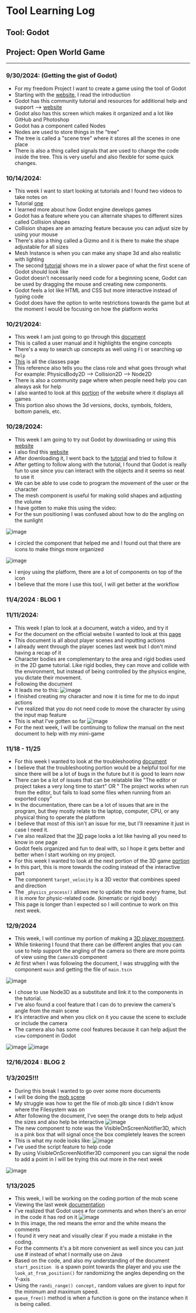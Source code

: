 # Tool Learning Log

## Tool: **Godot**

## Project: **Open World Game**

---

### 9/30/2024: (Getting the gist of Godot)
* For my freedom Project I want to create a game using the tool of Godot
* Starting with the [website](https://docs.godotengine.org/en/stable/getting_started/introduction/introduction_to_godot.html), I read the introduction
* Godot has this community tutorial and resources for additional help and support --> [website](https://docs.godotengine.org/en/stable/community/tutorials.html#doc-community-tutorials)
* Godot also has this screen which makes it organized and a lot like GitHub and Photoshop
* Godot has a component called Nodes
* Nodes are used to store things in the "tree"
* The tree is called a "scene tree" where it stores all the scenes in one place
* There is also a thing called signals that are used to change the code inside the tree. This is very useful and also flexible for some quick changes.

### 10/14/2024:
* This week I want to start looking at tutorials and I found two videos to take notes on
* Tutorial [one](https://www.youtube.com/watch?v=QKgTZWbwD1U&t=10s)
* I learned more about how Godot engine develops games
* Godot has a feature where you can alternate shapes to different sizes called Collision shapes
* Collision shapes are an amazing feature because you can adjust size by using your mouse
* There's also a thing called a Gizmo and it is there to make the shape adjustable for all sizes
* Mesh Instance is when you can make any shape 3d and also realistic with lighting
* The second [tutorial](https://www.youtube.com/watch?v=ntYjl_obUDo&list=PL9FzW-m48fn1iR6WL4mjXtGi8P4TaPIAp) shows me in a slower pace of what the first scene of Godot should look like
* Godot doesn't necessarily need code for a beginning scene, Godot can be used by dragging the mouse and creating new components.
* Godot feels a lot like HTML and CSS but more interactive instead of typing code
* Godot does have the option to write restrictions towards the game but at the moment I would be focusing on how the platform works

### 10/21/2024:
* This week I am just going to go through this [document](https://docs.godotengine.org/en/stable/getting_started/introduction/learning_new_features.html)
* This is called a user manual and it highlights the engine concepts
* There's a way to search up concepts as well using `F1` or searching up `Help`
* [This](https://docs.godotengine.org/en/stable/classes/index.html#doc-class-reference) is all the classes page
* This reference also tells you the class role and what goes through what  
For example: PhysicsBody2D --> Collision2D --> Node2D 
* There is also a community page where when people need help you can always ask for help
* I also wanted to look at this [portion](https://docs.godotengine.org/en/stable/getting_started/introduction/first_look_at_the_editor.html) of the website where it displays all games
* This portion also shows the 3d versions, docks, symbols, folders, bottom panels, etc. 

### 10/28/2024:
* This week I am going to try out Godot by downloading or using this [website](https://godotengine.org/download/windows/)
* I also find this [website](https://docs.godotengine.org/en/stable/getting_started/first_3d_game/index.html)
* After downloading it, I went back to the [tutorial](https://www.youtube.com/watch?v=QKgTZWbwD1U&t=10s) and tried to follow it
* After getting to follow along with the tutorial, I found that Godot is really fun to use since you can interact with the objects and it seems so neat to use it
* We can be able to use code to program the movement of the user or the character
* The mesh component is useful for making solid shapes and adjusting the volume
* I have gotten to make this using the video:
* For the sun positioning I was confused about how to do the angling on the sunlight

![image](https://github.com/shellyw8542/apcsa-freedom-project/blob/main/Screenshot%202024-10-27%20182159.png)

* I circled the component that helped me and I found out that there are icons to make things more organized

![image](https://github.com/shellyw8542/apcsa-freedom-project/blob/main/Screenshot%202024-10-27%20182845.png)

* I enjoy using the platform, there are a lot of components on top of the icon
* I believe that the more I use this tool, I will get better at the workflow

### 11/4/2024 : BLOG 1

### 11/11/2024: 
* This week I plan to look at a document, watch a video, and try it
* For the document on the official website I wanted to look at this [page](https://docs.godotengine.org/en/stable/getting_started/first_3d_game/02.player_input.html)
* This document is all about player scenes and inputting actions
* I already went through the player scenes last week but I don't mind having a recap of it
* Character bodies are complementary to the area and rigid bodies used in the 2D game tutorial. Like rigid bodies, they can move and collide with the environment, but instead of being controlled by the physics engine, you dictate their movement.
* Following the document
* It leads me to this:
![image](https://github.com/shellyw8542/apcsa-freedom-project/blob/main/Sphere.png)
* I finished creating my character and now it is time for me to do input actions
* I've realized that you do not need code to move the character by using the input map feature
* This is what I've gotten so far
![image](https://github.com/shellyw8542/apcsa-freedom-project/blob/main/Godot_Input_Map.png)
* For the next week, I will be continuing to follow the manual on the next document to help with my mini-game

### 11/18 - 11/25
* For this week I wanted to look at the troubleshooting [document](https://docs.godotengine.org/en/stable/tutorials/troubleshooting.html)
* I believe that the troubleshooting portion would be a helpful tool for me since there will be a lot of bugs in the future but it is good to learn now
* There can be a lot of issues that can be relatable like "The editor or project takes a very long time to start" OR " The project works when run from the editor, but fails to load some files when running from an exported copy"
* In the documentation, there can be a lot of issues that are in the program, but they mostly relate to the laptop, computer, CPU, or any physical thing to operate the platform
* I believe that most of this isn't an issue for me, but I'll reexamine it just in case I need it.
* I've also realized that the [3D](https://docs.godotengine.org/en/stable/tutorials/3d/index.html) page looks a lot like having all you need to know in one page
* Godot feels organized and fun to deal with, so I hope it gets better and better when I start working on my project. 
* For this week I wanted to look at the next portion of the 3D game [portion](https://docs.godotengine.org/en/stable/getting_started/first_3d_game/03.player_movement_code.html)
* In this part, this is more towards the coding instead of the interactive part
* The component `target_velocity` is a 3D vector that combines speed and direction
* The `_physics_process()` allows me to update the node every frame, but it is more for physic-related code. (kinematic or rigid body)
* This page is longer than I expected so I will continue to work on this next week.

### 12/9/2024
* This week, I will continue my portion of making a [3D player movement](https://docs.godotengine.org/en/stable/getting_started/first_3D_game/03.player_movement_code.html).
* While tinkering I found that there can be different angles that you can use to help support the angling of the camera so there are more points of view using the `Camera3D` component
* At first when I was following the document, I was struggling with the component `main` and getting the file of `main.tscn`
  
![image](https://github.com/shellyw8542/apcsa-freedom-project/blob/main/Screenshot%202024-12-08%20233834.png)
* I chose to use Node3D as a substitute and link it to the components in the tutorial.
* I've also found a cool feature that I can do to preview the camera's angle from the main scene
* It's interactive and when you click on it you cause the scene to exclude or include the camera
* The camera also has some cool features because it can help adjust the `view` component in Godot

![image](https://github.com/shellyw8542/apcsa-freedom-project/blob/main/Screenshot%202024-12-08%20234120.png)
![image](https://github.com/shellyw8542/apcsa-freedom-project/blob/main/Screenshot%202024-12-08%20234154.png)
### 12/16/2024 : BLOG 2

### 1/3/2025!!!
* During this break I wanted to go over some more documents
* I will be doing the [mob scene](https://docs.godotengine.org/en/stable/getting_started/first_3d_game/04.mob_scene.html)
* My struggle was how to get the file of mob.glb since I didn't know where the Filesystem was on
* After following the document, I've seen the orange dots to help adjust the sizes and also help be interactive
![image](https://github.com/shellyw8542/apcsa-freedom-project/blob/main/Screenshot%202025-01-02%20002353.png)
* The new component to note was the VisibleOnScreenNotifier3D, which is a pink box that will signal once the box completely leaves the screen
* This is what my node looks like:
![image](https://github.com/shellyw8542/apcsa-freedom-project/blob/main/Screenshot%202025-01-02%20002541.png)
* I've used the script feature to help code
* By using VisibleOnScreenNotifier3D component you can signal the node to add a point in I will be trying this out more in the next week

![image](https://github.com/shellyw8542/apcsa-freedom-project/blob/main/Screenshot%202025-01-02%20003535.png)

### 1/13/2025
* This week, I will be working on the coding portion of the mob scene
* Viewing the last week [documentation](https://docs.godotengine.org/en/stable/getting_started/first_3d_game/04.mob_scene.html)
* I've realized that Godot uses `#` for comments and when there's an error in the code it has red on it
![image](https://github.com/shellyw8542/apcsa-freedom-project/blob/main/Screenshot%202025-01-12%20213714.png)
* In this image, the red means the error and the white means the comments
* I found it very neat and visually clear if you made a mistake in the coding.
* For the comments it's a bit more convenient as well since you can just use # instead of what I normally use on Java
* Based on the code, and also my understanding of the document `start_position ` is a spawn point towards the player and you use the `look_at_from_position()` for randomizing the angles depending on the Y-axis
* Using the `randi_range() concept,` random values are given to input for the minimum and maximum speed.
* `queue_free()` method is when a function is gone on the instance when it is being called. 


<!-- 
* Links you used today (websites, videos, etc)
* Things you tried, progress you made, etc
* Challenges, a-ha moments, etc
* Questions you still have
* What you're going to try next
-->
